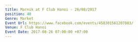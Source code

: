 ```yaml
---
title: Marnik at F Club Hanoi - 26/08/2017
position: 40
Genre: Market
Event Url: https://www.facebook.com/events/458301561207083/
Venue: F Club Hanoi
Event Date: 2017-08-26 07:00:00 +07:00
---
```


